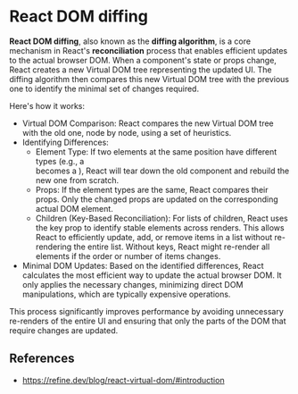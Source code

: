 # React DOM diffing

**React DOM diffing**, also known as the **diffing algorithm**, is a core mechanism in React's **reconciliation** process
that enables efficient updates to the actual browser DOM. When a component's state or props change, React creates a 
new Virtual DOM tree representing the updated UI. The diffing algorithm then compares this new Virtual DOM tree with the 
previous one to identify the minimal set of changes required.

Here's how it works:

- Virtual DOM Comparison:
  React compares the new Virtual DOM tree with the old one, node by node, using a set of heuristics.
- Identifying Differences:
  - Element Type: If two elements at the same position have different types (e.g., a <div> becomes a <span>), React will tear down the old component and rebuild the new one from scratch.
  - Props: If the element types are the same, React compares their props. Only the changed props are updated on the corresponding actual DOM element.
  - Children (Key-Based Reconciliation): For lists of children, React uses the key prop to identify stable elements across renders. This allows React to efficiently update, add, or remove items in a list without re-rendering the entire list. Without keys, React might re-render all elements if the order or number of items changes. 
- Minimal DOM Updates:
    Based on the identified differences, React calculates the most efficient way to update the actual browser DOM. It only applies the necessary changes, minimizing direct DOM manipulations, which are typically expensive operations. 

This process significantly improves performance by avoiding unnecessary re-renders of the entire UI and ensuring that only the parts of the DOM that require changes are updated. 

## References

- https://refine.dev/blog/react-virtual-dom/#introduction
